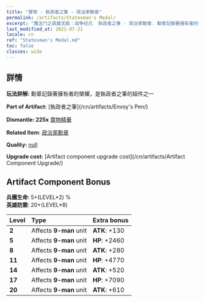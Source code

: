 ```yaml
---
title: "寶物 - 執政者之筆 - 政治家勳章"
permalink: /artifacts/Statesman's Medal/
excerpt: "魔法门之英雄无敌：战争纪元  執政者之筆 - 政治家勳章. 勳章記錄著擁有者的榮耀，是執政者之筆的組件之一"
last_modified_at: 2021-07-21
locale: cn
ref: "Statesman's Medal.md"
toc: false
classes: wide
---
```




## 詳情

 **玩法詳解:** 勳章記錄著擁有者的榮耀，是執政者之筆的組件之一

 **Part of Artifact:** [執政者之筆](/cn/artifacts/Envoy's Pen/)

 **Dismantle: 225x** [寶物精華](/cn/Items/con_905/)

 **Related Item**: [政治家勳章](/cn/Items/art_2155/)

 **Quality:** [null](/cn/artifacts/null/)

 **Upgrade cost:** [Artifact component upgrade cost](/cn/artifacts/Artifact Component Upgrade/)

## Artifact Component Bonus

  **兵團生命**: 5+(LEVEL\*2) %<br/>**英雄防禦**: 20+(LEVEL\*8)

  |  Level  | Type |    Extra bonus  | 
  |:--------|:-----|:----------------| 
  | **2** | Affects **9-man** unit | **ATK**: +130 | 
  | **5** | Affects **9-man** unit | **HP**: +2460 | 
  | **8** | Affects **9-man** unit | **ATK**: +280 | 
  | **11** | Affects **9-man** unit | **HP**: +4770 | 
  | **14** | Affects **9-man** unit | **ATK**: +520 | 
  | **17** | Affects **9-man** unit | **HP**: +7090 | 
  | **20** | Affects **9-man** unit | **ATK**: +610 | 

